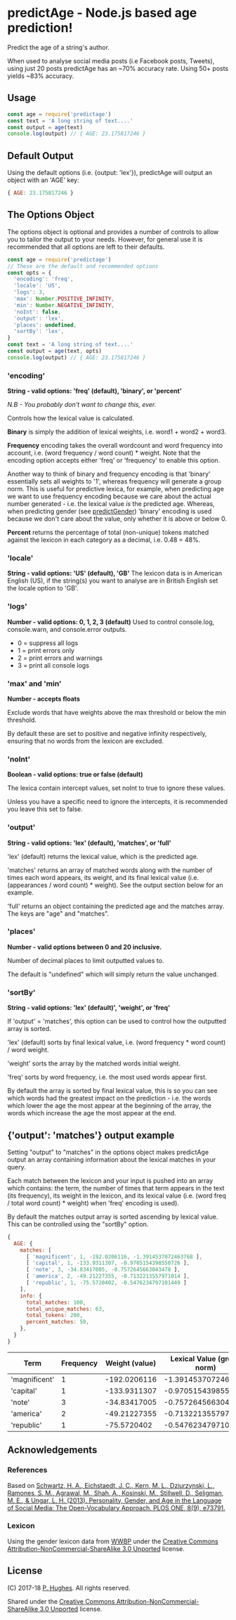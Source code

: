 # predictAge - Node.js based age prediction!

Predict the age of a string's author.

When used to analyse social media posts (i.e Facebook posts, Tweets), using just 20 posts predictAge has an ~70% accuracy rate. Using 50+ posts yields ~83% accuracy.

## Usage
```javascript
const age = require('predictage')
const text = 'A long string of text....'
const output = age(text)
console.log(output) // { AGE: 23.175817246 }
```

## Default Output
Using the default options (i.e. {output: 'lex'}), predictAge will output an object with an 'AGE' key:
```javascript
{ AGE: 23.175817246 }
```

## The Options Object

The options object is optional and provides a number of controls to allow you to tailor the output to your needs. However, for general use it is recommended that all options are left to their defaults.

```javascript
const age = require('predictage')
// These are the default and recommended options
const opts = {  
  'encoding': 'freq',
  'locale': 'US',
  'logs': 3,
  'max': Number.POSITIVE_INFINITY,
  'min': Number.NEGATIVE_INFINITY,
  'noInt': false,
  'output': 'lex',
  'places': undefined,
  'sortBy': 'lex',
}
const text = 'A long string of text....'
const output = age(text, opts)
console.log(output) // { AGE: 23.175817246 }
```

### 'encoding'

**String - valid options: 'freq' (default), 'binary', or 'percent'**

*N.B - You probably don't want to change this, ever.*

Controls how the lexical value is calculated.

__Binary__ is simply the addition of lexical weights, i.e. word1 + word2 + word3.

__Frequency__ encoding takes the overall wordcount and word frequency into account, i.e. (word frequency / word count) * weight. Note that the encoding option accepts either 'freq' or 'frequency' to enable this option.

Another way to think of binary and frequency encoding is that 'binary' essentially sets all weights to '1', whereas frequency will generate a group norm. This is useful for predictive lexica, for example, when predicting age we want to use frequency encoding because we care about the actual number generated - i.e. the lexical value *is* the predicted age. Whereas, when predicting gender (see [predictGender](https://github.com/phugh/predictgender)) 'binary' encoding is used because we don't care about the value, only whether it is above or below 0.

__Percent__ returns the percentage of total (non-unique) tokens matched against the lexicon in each category as a decimal, i.e. 0.48 = 48%.

### 'locale'
**String - valid options: 'US' (default), 'GB'**
The lexicon data is in American English (US), if the string(s) you want to analyse are in British English set the locale option to 'GB'.

### 'logs'
**Number - valid options: 0, 1, 2, 3 (default)**
Used to control console.log, console.warn, and console.error outputs.
* 0 = suppress all logs
* 1 = print errors only
* 2 = print errors and warnings
* 3 = print all console logs

### 'max' and 'min'

**Number - accepts floats**

Exclude words that have weights above the max threshold or below the min threshold.

By default these are set to positive and negative infinity respectively, ensuring that no words from the lexicon are excluded.

### 'noInt'

**Boolean - valid options: true or false (default)**

The lexica contain intercept values, set noInt to true to ignore these values.

Unless you have a specific need to ignore the intercepts, it is recommended you leave this set to false.

### 'output'

**String - valid options: 'lex' (default), 'matches', or 'full'**

'lex' (default) returns the lexical value, which is the predicted age.

'matches' returns an array of matched words along with the number of times each word appears, its weight, and its final lexical value (i.e. (appearances / word count) * weight). See the output section below for an example.

'full' returns an object containing the predicted age and the matches array. The keys are "age" and "matches".

### 'places'

**Number - valid options between 0 and 20 inclusive.**

Number of decimal places to limit outputted values to.

The default is "undefined" which will simply return the value unchanged.

### 'sortBy'

**String - valid options: 'lex' (default)', 'weight', or 'freq'**

If 'output' = 'matches', this option can be used to control how the outputted array is sorted.

'lex' (default) sorts by final lexical value, i.e. (word frequency * word count) / word weight.

'weight' sorts the array by the matched words initial weight.

'freq' sorts by word frequency, i.e. the most used words appear first.

By default the array is sorted by final lexical value, this is so you can see which words had the greatest impact on the prediction - i.e. the words which lower the age the most appear at the beginning of the array, the words which increase the age the most appear at the end.

## {'output': 'matches'} output example
Setting "output" to "matches" in the options object makes predictAge output an array containing information about the lexical matches in your query.

Each match between the lexicon and your input is pushed into an array which contains: the term, the number of times that term appears in the text (its frequency), its weight in the lexicon, and its lexical value (i.e. (word freq / total word count) * weight) when 'freq' encoding is used).

By default the matches output array is sorted ascending by lexical value. This can be controlled using the "sortBy" option.

```javascript
{
  AGE: {
    matches: [ 
      [ 'magnificent', 1, -192.0206116, -1.3914537072463768 ],
      [ 'capital', 1, -133.9311307, -0.9705154398550726 ],
      [ 'note', 3, -34.83417005, -0.7572645663043478 ],
      [ 'america', 2, -49.21227355, -0.7132213557971014 ],
      [ 'republic', 1, -75.5720402, -0.5476234797101449 ]
    ],
    info: {
      total_matches: 100,
      total_unique_matches: 63,
      total_tokens: 200,
      percent_matches: 50,
    },
  }
}
```

| Term          | Frequency | Weight (value)| Lexical Value (group norm) |
| ------------- | --------- | ------------- | ------------------- |
| 'magnificent' | 1         | -192.0206116  | -1.3914537072463768 |
| 'capital'     | 1         | -133.9311307  | -0.9705154398550726 |
| 'note'        | 3         | -34.83417005  | -0.7572645663043478 |
| 'america'     | 2         | -49.21227355  | -0.7132213557971014 |
| 'republic'    | 1         | -75.5720402   | -0.5476234797101449 |


## Acknowledgements

### References
Based on [Schwartz, H. A., Eichstaedt, J. C., Kern, M. L., Dziurzynski, L., Ramones, S. M., Agrawal, M., Shah, A., Kosinski, M., Stillwell, D., Seligman, M. E., & Ungar, L. H. (2013). Personality, Gender, and Age in the Language of Social Media: The Open-Vocabulary Approach. PLOS ONE, 8(9), e73791.](http://journals.plos.org/plosone/article/file?id=10.1371/journal.pone.0073791&type=printable)

### Lexicon
Using the gender lexicon data from [WWBP](http://www.wwbp.org/lexica.html) under the [Creative Commons Attribution-NonCommercial-ShareAlike 3.0 Unported](http://creativecommons.org/licenses/by-nc-sa/3.0/) license.

## License
(C) 2017-18 [P. Hughes](https://www.phugh.es). All rights reserved.

Shared under the [Creative Commons Attribution-NonCommercial-ShareAlike 3.0 Unported](http://creativecommons.org/licenses/by-nc-sa/3.0/) license.